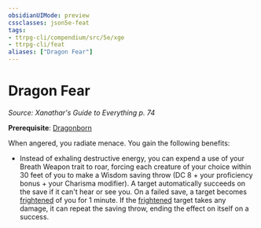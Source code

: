 ```yaml
---
obsidianUIMode: preview
cssclasses: json5e-feat
tags:
- ttrpg-cli/compendium/src/5e/xge
- ttrpg-cli/feat
aliases: ["Dragon Fear"]
---
```

# Dragon Fear
*Source: Xanathar's Guide to Everything p. 74*  

**Prerequisite**: [Dragonborn](3-Compendium/races/dragonborn-xphb.md)

When angered, you radiate menace. You gain the following benefits:

- Instead of exhaling destructive energy, you can expend a use of your Breath Weapon trait to roar, forcing each creature of your choice within 30 feet of you to make a Wisdom saving throw (DC 8 + your proficiency bonus + your Charisma modifier). A target automatically succeeds on the save if it can't hear or see you. On a failed save, a target becomes [frightened](3-Compendium/rules/conditions.md#Frightened) of you for 1 minute. If the [frightened](3-Compendium/rules/conditions.md#Frightened) target takes any damage, it can repeat the saving throw, ending the effect on itself on a success.
